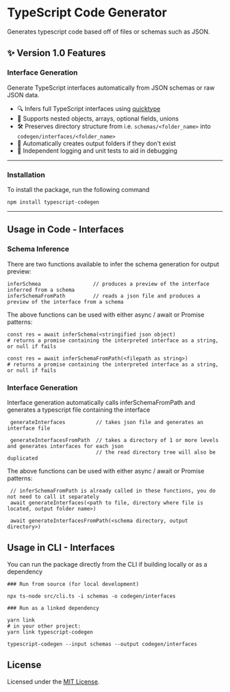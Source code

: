 # TypeScript Code Generator

Generates typescript code based off of files or schemas such as JSON. 
## ✨ Version 1.0 Features

### Interface Generation
Generate TypeScript interfaces automatically from JSON schemas or raw JSON data.

- 🔍 Infers full TypeScript interfaces using [quicktype](https://github.com/quicktype/quicktype)
- 🧠 Supports nested objects, arrays, optional fields, unions
- 🛠 Preserves directory structure from i.e. `schemas/<folder_name>` into `codegen/interfaces/<folder_name>`
- 📁 Automatically creates output folders if they don't exist
- 🧪 Independent logging and unit tests to aid in debugging
---

### Installation
To install the package, run the following command
```
npm install typescript-codegen
```
---

## Usage in Code - Interfaces
### Schema Inference
There are two functions available to infer the schema generation for output preview:
```
inferSchmea                 // produces a preview of the interface inferred from a schema
inferSchemaFromPath         // reads a json file and produces a preview of the interface from a schema
```

The above functions can be used with either async / await or Promise patterns:
```
const res = await inferSchema(<stringified json object)
# returns a promise containing the interpreted interface as a string, or null if fails

const res = await inferSchemaFromPath(<filepath as string>)
# returns a promise containing the interpreted interface as a string, or null if fails
```

### Interface Generation
Interface generation automatically calls inferSchemaFromPath and generates a typescript file containing the interface
```
 generateInterfaces          // takes json file and generates an interface file
 
 generateInterfacesFromPath  // takes a directory of 1 or more levels and generates interfaces for each json
                             // the read directory tree will also be duplicated
```
The above functions can be used with either async / await or Promise patterns:
```
 // inferSchemaFromPath is already called in these functions, you do not need to call it separately
 await generateInterfaces(<path to file, directory where file is located, output folder name>)

 await generateInterfacesFromPath(<schema directory, output directory>)
```

## Usage in CLI - Interfaces
You can run the package directly from the CLI if building locally or as a dependency
```
### Run from source (for local development)

npx ts-node src/cli.ts -i schemas -o codegen/interfaces

### Run as a linked dependency

yarn link
# in your other project:
yarn link typescript-codegen

typescript-codegen --input schemas --output codegen/interfaces
```

## License
Licensed under the [MIT License](LICENSE).

